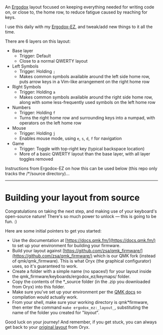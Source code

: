 An [Ergodox](https://www.ergodox.io/) layout focused on keeping everything needed for writing code on, or close to, the home row, to reduce fatigue caused by reaching for keys.

I use this daily with my [Ergodox-EZ](https://ergodox-ez.com/), and tweak/add new things to it all the time.

There are 6 layers on this layout:
- Base layer
  - Trigger: Default
  - Close to a normal QWERTY layout
- Left Symbols
  - Trigger: Holding `;`
  - Makes common symbols available around the left side home row, puts arrow keys in a Vim-like arrangement on the right home row
- Right Symbols
  - Trigger: Holding `a`
  - Makes common symbols available around the right side home row, along with some less-frequently used symbols on the left home row
- Numbers
  - Trigger: Holding `f`
  - Turns the right home row and surrounding keys into a numpad, with operators on the left home row
- Mouse
  - Trigger: Holding `j`
  - Enables mouse mode, using `e`, `s`, `d`, `f` for navigation
- Game
  - Trigger: Toggle with top-right key (typical backspace location)
  - More of a basic QWERTY layout than the base layer, with all layer toggles removed


Instructions from Ergodox-EZ on how this can be used below (this repo only tracks the /*/source directory)...

---

# Building your layout from source

Congratulations on taking the next step, and making use of your keyboard's open-source nature! There's so much power to unlock — this is going to be fun. :)

Here are some initial pointers to get you started:

- Use the documentation at [https://docs.qmk.fm/](https://docs.qmk.fm/) to set up your environment for building your firmware.
- Build your layout against [https://github.com/zsa/qmk_firmware/](https://github.com/zsa/qmk_firmware/) which is our QMK fork (instead of qmk/qmk_firmware). This is what Oryx (the graphical configurator) uses, so it's guaranteed to work.
- Create a folder with a simple name (no spaces!) for your layout inside the qmk_firmware/keyboards/ergodox_ez/keymaps/ folder.
- Copy the contents of the \*\_source folder (in the .zip you downloaded from Oryx) into this folder.
- Make sure you've set up your environment per the [QMK docs](https://docs.qmk.fm/#/newbs_getting_started?id=set-up-your-environment) so compilation would actually work.
- From your shell, make sure your working directory is qmk*firmware, then enter the command `make ergodox_ez:_layout_`, substituting the name of the folder you created for "_layout_".

Good luck on your journey! And remember, if you get stuck, you can always get back to your [original layout](https://configure.ergodox-ez.com/ergodox-ez/layouts/nmyxJ/0KGR4/0) from Oryx.
